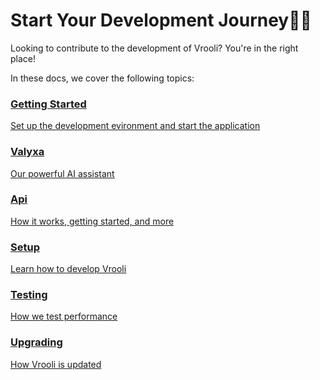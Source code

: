 # Start Your Development Journey👩‍💻
Looking to contribute to the development of Vrooli? You're in the right place!

In these docs, we cover the following topics:

<div class="card-container">

  <div class="card">
    <a href="getting_started/overview.html">
      <h3>Getting Started</h3>
      <p>Set up the development evironment and start the application</p>
    </a>
  </div>

  <div class="card">
    <a href="introduction.html">
      <h3>Valyxa</h3>
      <p>Our powerful AI assistant</p>
    </a>
  </div>

  <div class="card">
    <a href="overview.html">
      <h3>Api</h3>
      <p>How it works, getting started, and more</p>
    </a>
  </div>

  <div class="card">
    <a href="getting_started.html">
      <h3>Setup</h3>
      <p>Learn how to develop Vrooli</p>
    </a>
  </div>

  <div class="card">
    <a href="overview.html">
      <h3>Testing</h3>
      <p>How we test performance</p>
    </a>
  </div>

  <div class="card">
    <a href="overview.html">
      <h3>Upgrading</h3>
      <p>How Vrooli is updated</p>
    </a>
  </div>

</div>